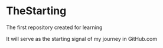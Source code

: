 # TheStarting
The first repository created for learning

It will serve as the starting signal of my journey in GitHub.com

